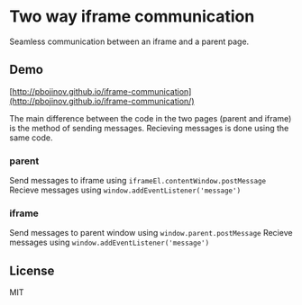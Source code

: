 # Two way iframe communication

Seamless communication between an iframe and a parent page.

## Demo

[http://pbojinov.github.io/iframe-communication](http://pbojinov.github.io/iframe-communication/)

The main difference between the code in the two pages (parent and iframe) is the method of sending messages. Recieving messages is done using the same code.

### parent

Send messages to iframe using `iframeEl.contentWindow.postMessage`
Recieve messages using `window.addEventListener('message')`

### iframe

Send messages to parent window using `window.parent.postMessage`
Recieve messages using `window.addEventListener('message')`

## License

MIT
